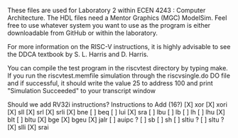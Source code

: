 These files are used for Laboratory 2 within ECEN 4243 : Computer
Architecture.  The HDL files need a Mentor Graphics (MGC) ModelSim.
Feel free to use whatever system you want to use as the program is
either downloadable from GitHub or within the laboratory. 

For more information on the RISC-V instructions, it is highly advisable
to see the DDCA textbook by S. L. Harris and D. Harris.  

You can compile the test program in the riscvtest directory by typing
make.  If you run the riscvtest.memfile simulation through the
riscvsingle.do DO file and if successful, it should write the value 25
to address 100 and print "Simulation Succeeded" to your transcript window


Should we add RV32i instructions?
Instructions to Add (16?)
[X] xor
[X] xori
[X] sll
[X] srl
[X] srli
[X] bne 
[ ] beq 
[ ] lui
[X] sra 
[ ] lbu 
[ ] lb 
[ ] lh 
[ ] lhu 
[X] blt
[ ] bltu 
[X] bge 
[X] bgeu
[X] jalr 
[ ] auipc ?
[ ] sb
[ ] sh
[ ] sltiu ?
[ ] sltu ?
[X] slli
[X] srai 






